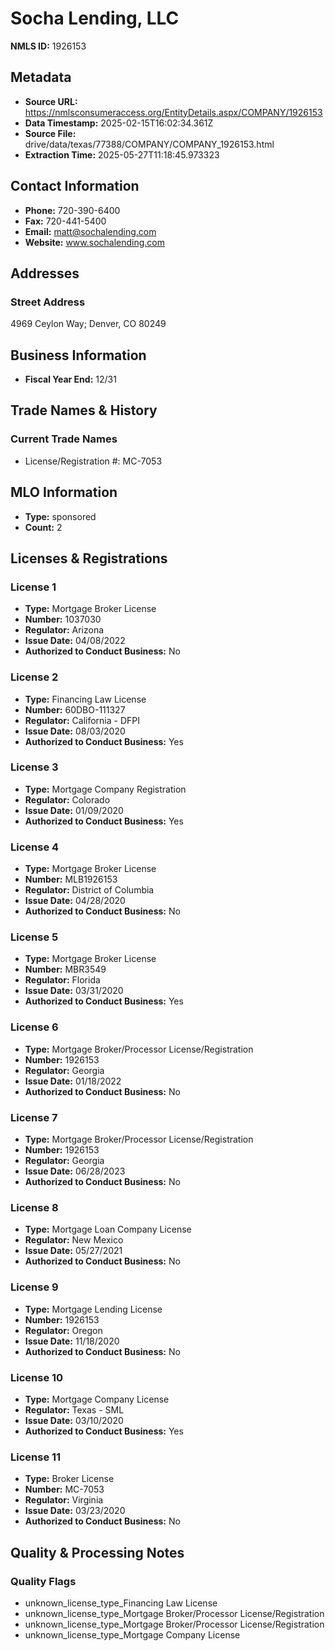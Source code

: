 # Socha Lending, LLC

**NMLS ID:** 1926153

## Metadata
- **Source URL:** https://nmlsconsumeraccess.org/EntityDetails.aspx/COMPANY/1926153
- **Data Timestamp:** 2025-02-15T16:02:34.361Z
- **Source File:** drive/data/texas/77388/COMPANY/COMPANY_1926153.html
- **Extraction Time:** 2025-05-27T11:18:45.973323

## Contact Information
- **Phone:** 720-390-6400
- **Fax:** 720-441-5400
- **Email:** matt@sochalending.com
- **Website:** www.sochalending.com

## Addresses
### Street Address
4969 Ceylon Way; Denver, CO 80249

## Business Information
- **Fiscal Year End:** 12/31

## Trade Names & History
### Current Trade Names
- License/Registration #: MC-7053

## MLO Information
- **Type:** sponsored
- **Count:** 2

## Licenses & Registrations

### License 1
- **Type:** Mortgage Broker License
- **Number:** 1037030
- **Regulator:** Arizona
- **Issue Date:** 04/08/2022
- **Authorized to Conduct Business:** No

### License 2
- **Type:** Financing Law License
- **Number:** 60DBO-111327
- **Regulator:** California - DFPI
- **Issue Date:** 08/03/2020
- **Authorized to Conduct Business:** Yes

### License 3
- **Type:** Mortgage Company Registration
- **Regulator:** Colorado
- **Issue Date:** 01/09/2020
- **Authorized to Conduct Business:** Yes

### License 4
- **Type:** Mortgage Broker License
- **Number:** MLB1926153
- **Regulator:** District of Columbia
- **Issue Date:** 04/28/2020
- **Authorized to Conduct Business:** No

### License 5
- **Type:** Mortgage Broker License
- **Number:** MBR3549
- **Regulator:** Florida
- **Issue Date:** 03/31/2020
- **Authorized to Conduct Business:** Yes

### License 6
- **Type:** Mortgage Broker/Processor License/Registration
- **Number:** 1926153
- **Regulator:** Georgia
- **Issue Date:** 01/18/2022
- **Authorized to Conduct Business:** No

### License 7
- **Type:** Mortgage Broker/Processor License/Registration
- **Number:** 1926153
- **Regulator:** Georgia
- **Issue Date:** 06/28/2023
- **Authorized to Conduct Business:** No

### License 8
- **Type:** Mortgage Loan Company License
- **Regulator:** New Mexico
- **Issue Date:** 05/27/2021
- **Authorized to Conduct Business:** No

### License 9
- **Type:** Mortgage Lending License
- **Number:** 1926153
- **Regulator:** Oregon
- **Issue Date:** 11/18/2020
- **Authorized to Conduct Business:** No

### License 10
- **Type:** Mortgage Company License
- **Regulator:** Texas - SML
- **Issue Date:** 03/10/2020
- **Authorized to Conduct Business:** Yes

### License 11
- **Type:** Broker License
- **Number:** MC-7053
- **Regulator:** Virginia
- **Issue Date:** 03/23/2020
- **Authorized to Conduct Business:** No

## Quality & Processing Notes
### Quality Flags
- unknown_license_type_Financing Law License
- unknown_license_type_Mortgage Broker/Processor License/Registration
- unknown_license_type_Mortgage Broker/Processor License/Registration
- unknown_license_type_Mortgage Company License
